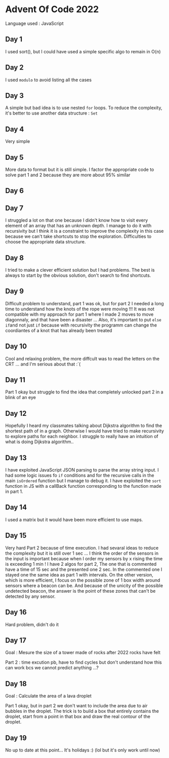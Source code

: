 # Advent Of Code 2022

Language used : JavaScript

## Day 1

I used sort(), but I could have used a simple specific algo to remain in O(n)

## Day 2

I used `modulo` to avoid listing all the cases

## Day 3

A simple but bad idea is to use nested `for` loops. To reduce the complexity, it's better to use another data structure : `Set`

## Day 4

Very simple

## Day 5

More data to format but it is still simple. I factor the appropriate code to solve part 1 and 2 because they are more about 95% similar

## Day 6

## Day 7

I struggled a lot on that one because I didn't know how to visit every element of an array that has an unknown depth. I manage to do it with recursivity but I think it is a constraint to improve the complexity in this case because we can't take shortcuts to stop the exploration. Difficulties to choose the appropriate data structure.

## Day 8

I tried to make a clever efficient solution but I had problems. The best is always to start by the obvious solution, don't search to find shortcuts.

## Day 9

Difficult problem to understand, part 1 was ok, but for part 2 I needed a long time to understand how the knots of the rope were moving !!! It was not compatible with my approach for part 1 where I made 2 moves to move diagonnaly, and that have been a disaster ... Also, it's important to put `else if`and not just `if` because with recursivity the programm can change the coordiantes of a knot that has already been treated

## Day 10

Cool and relaxing problem, the more diffcult was to read the letters on the CRT ... and I'm serious about that :`(

## Day 11

Part 1 okay but struggle to find the idea that completely unlocked part 2 in a blink of an eye

## Day 12

Hopefully I heard my classmates talking about Dijkstra algorithm to find the shortest path of in a graph. Otherwise I would have tried to make recursivity to explore paths for each neighbor. I struggle to really have an intuition of what is doing Dijkstra algorithm..

## Day 13

I have exploited JavaScript JSON parsing to parse the array string input. I had some logic issues fo `if` conditions and for the recursive calls in the main `isOrdered` function but I manage to debug it. I have exploited the `sort` function in JS with a callBack function corresponding to the function made in part 1.

## Day 14

I used a matrix but it would have been more efficient to use maps.

## Day 15

Very hard Part 2 because of time execution. I had sevaral ideas to reduce the complexity but it is still over 1 sec ... I think the order of the sensors in the input is important because when I order my sensors by x rising the time is exceeding 1 min ! I have 2 algos for part 2, The one that is commented have a time of 15 sec and the presented one 2 sec. In the commented one I stayed one the same idea as part 1 with intervals. On the other version, which is more efficient, I focus on the possible zone of 1 box width around sensors where a beacon can be. And because of the unicity of the possible undetected beacon, the answer is the point of these zones that can't be detected by any sensor.

## Day 16

Hard problem, didn't do it

## Day 17

Goal : Mesure the size of a tower made of rocks after 2022 rocks have felt

Part 2 : time excution pb, have to find cycles but don't understand how this can work bcs we cannot predict anything ...?

## Day 18

Goal : Calculate the area of a lava droplet

Part 1 okay, but in part 2 we don't want to include the area due to air bubbles in the droplet. The trick is to build a box that entirely contains the droplet, start from a point in that box and draw the real contour of the droplet.

## Day 19

No up to date at this point... It's holidays :) (lol but it's only work until now)

